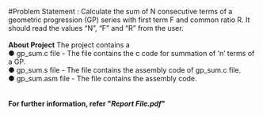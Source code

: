 #Problem Statement :
Calculate the sum of N consecutive terms of a geometric progression (GP) series with first term F and
common ratio R. It should read the values “N”, “F” and “R” from the user.
<br/>
<br/>
**About Project**
The project contains a <br/>
● gp_sum.c file - The file contains the c code for summation of ‘n’ terms of a GP.<br/>
● gp_sum.s file - The file contains the assembly code of gp_sum.c file.<br/>
● gp_sum.asm file - The file contains the assembly code.<br/>
<br/>
<br/>
**For further information, refer "*Report File.pdf*"**
